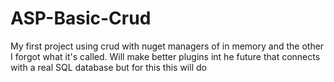 ﻿# ASP-Basic-Crud

My first project using crud with nuget managers of in memory and the other I forgot what it's called. Will make better plugins int he future that connects with a real SQL database but for this this will do
